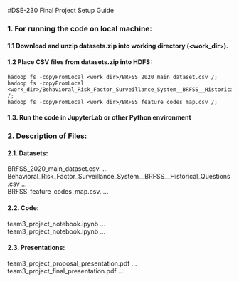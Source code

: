 #DSE-230 Final Project Setup Guide

### 1. For running the code on local machine:

#### 1.1 Download and unzip datasets.zip into working directory (<work_dir>).

#### 1.2 Place CSV files from datasets.zip into HDFS: 
```
hadoop fs -copyFromLocal <work_dir>/BRFSS_2020_main_dataset.csv /;  
hadoop fs -copyFromLocal <work_dir>/Behavioral_Risk_Factor_Surveillance_System__BRFSS__Historical_Questions.csv /;  
hadoop fs -copyFromLocal <work_dir>/BRFSS_feature_codes_map.csv /; 
```

#### 1.3. Run the code in JupyterLab or other Python environment


### 2. Description of Files:  
#### 2.1. Datasets:  
BRFSS_2020_main_dataset.csv. ...  
Behavioral_Risk_Factor_Surveillance_System__BRFSS__Historical_Questions.csv ...  
BRFSS_feature_codes_map.csv. ...  

#### 2.2. Code: 
team3_project_notebook.ipynb ...   
team3_project_notebook.ipynb ...   

#### 2.3. Presentations:  
team3_project_proposal_presentation.pdf ...  
team3_project_final_presentation.pdf ...  


